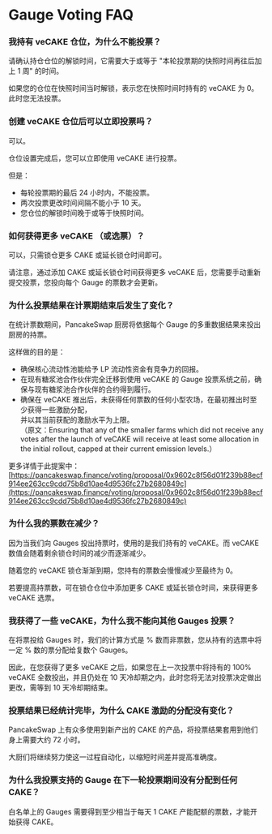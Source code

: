 # Gauge Voting FAQ

### 我持有 veCAKE 仓位，为什么不能投票？

请确认持仓仓位的解锁时间，它需要大于或等于 "本轮投票期的快照时间再往后加上 1 周" 的时间。

如果您的仓位在快照时间当时解锁，表示您在快照时间时持有的 veCAKE 为 0。此时您无法投票。



### 创建 veCAKE 仓位后可以立即投票吗？

可以。&#x20;

仓位设置完成后，您可以立即使用 veCAKE 进行投票。&#x20;

但是：&#x20;

* 每轮投票期的最后 24 小时内，不能投票。&#x20;
* 两次投票更改时间间隔不能小于 10 天。
* 您仓位的解锁时间晚于或等于快照时间。



### 如何获得更多 veCAKE （或选票）？&#x20;

可以，只需锁仓更多 CAKE 或延长锁仓时间即可。&#x20;

请注意，通过添加 CAKE 或延长锁仓时间获得更多 veCAKE 后，您需要手动重新提交投票，您投向每个 Gauge 的票数才会更新。



### 为什么投票结果在计票期结束后发生了变化？

在统计票数期间，PancakeSwap 厨房将依据每个 Gauge 的多重数据结果来投出厨房的持票。

这样做的目的是：

* 确保核心流动性池能给予 LP 流动性资金有竞争力的回报。
* 在现有糖浆池合作伙伴完全迁移到使用 veCAKE 的 Gauge 投票系统之前，确保与现有糖浆池合作伙伴的合约得到履行。
* 确保在 veCAKE 推出后，未获得任何票数的任何小型农场，在最初推出时至少获得一些激励分配，\
  并以其当前获配的激励水平为上限。\
  （原文：Ensuring that any of the smaller farms which did not receive any votes after the launch of veCAKE will receive at least some allocation in the initial rollout, capped at their current emission levels.）

更多详情于此提案中：[https://pancakeswap.finance/voting/proposal/0x9602c8f56d01f239b88ecf914ee263cc9cdd75b8d10ae4d9536fc27b2680849c](https://pancakeswap.finance/voting/proposal/0x9602c8f56d01f239b88ecf914ee263cc9cdd75b8d10ae4d9536fc27b2680849c)



### 为什么我的票数在减少？&#x20;

因为当我们向 Gauges 投出持票时，使用的是我们持有的 veCAKE。而 veCAKE 数值会随着剩余锁仓时间的减少而逐渐减少。&#x20;

随着您的 veCAKE 锁仓渐渐到期，您持有的票数会慢慢减少至最终为 0。

若要提高持票数，可在锁仓仓位中添加更多 CAKE 或延长锁仓时间，来获得更多 veCAKE 选票。



### 我获得了一些 veCAKE，为什么我不能向其他 Gauges 投票？

在将票投给 Gauges 时，我们的计算方式是 % 数而非票数，您从持有的选票中将一定 % 数的票分配给复数个 Gauges。

因此，在您获得了更多 veCAKE 之后，如果您在上一次投票中将持有的 100% veCAKE 全数投出，并且仍处在 10 天冷却期之内，此时您将无法对投票决定做出更改，需等到 10 天冷却期结束。



### 投票结果已经统计完毕，为什么 CAKE 激励的分配没有变化？&#x20;

PancakeSwap 上有众多使用到新产出的 CAKE 的产品，将投票结果套用到他们身上需要大约 72 小时。

大厨们将继续努力使这一过程自动化，以缩短时间差并提高准确度。



### 为什么我投票支持的 Gauge 在下一轮投票期间没有分配到任何 CAKE？

白名单上的 Gauges 需要得到至少相当于每天 1 CAKE 产能配额的票数，才能开始获得 CAKE。

